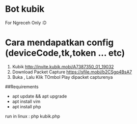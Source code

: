 # Bot kubik
For Ngreceh Only :D

# Cara mendapatkan config (deviceCode,tk,token ... etc)
1. Kubik http://invite.kubik.mobi/A7387350_01_19032
2. Download Packet Capture 
https://sfile.mobi/b2CSgq4BsA7
3. Buka , Lalu Klik TOmbol Play dipacket capturenya 

##Requirements
- apt update && apt upgrade
- apt install vim
- apt install php

run in linux : php kubik.php
